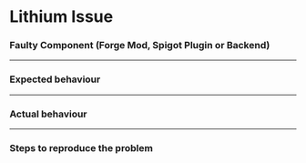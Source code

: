 # Lithium Issue
### Faulty Component (Forge Mod, Spigot Plugin or Backend)



---
### Expected behaviour



---
### Actual behaviour



---
### Steps to reproduce the problem


